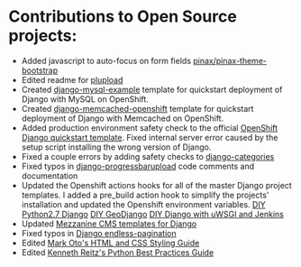 # Contributions to Open Source projects:
+ Added javascript to auto-focus on form fields [pinax/pinax-theme-bootstrap](https://github.com/pinax/pinax-theme-bootstrap)
+ Edited readme for [plupload](https://github.com/moxiecode/plupload)
+ Created [django-mysql-example](https://github.com/iepathos/django-mysql-example) template for quickstart deployment of Django with MySQL on OpenShift.
+ Created [django-memcached-openshift](https://github.com/iepathos/django-memcached-openshift) template for quickstart deployment of Django with Memcached on OpenShift.
+ Added production environment safety check to the official [OpenShift Django quickstart template](https://github.com/openshift/django-example).  Fixed internal server error caused by the setup script installing the wrong version of Django.
+ Fixed a couple errors by adding safety checks to [django-categories](https://github.com/callowayproject/django-categories)
+ Fixed typos in [django-progressbarupload](https://github.com/ouhouhsami/django-progressbarupload) code comments and documentation
+ Updated the Openshift actions hooks for all of the master Django project templates.  I added a pre_build action hook to simplify the projects' installation and updated the Openshift environment variables. [DIY Python2.7 Django](https://github.com/ehazlett/openshift-diy-py27-django) [DIY GeoDjango](https://github.com/bixority/openshift-diy-geodjango) [DIY Django with uWSGI and Jenkins](https://github.com/ksurya/openshift-diy-py27-django-jenkins)
+ Updated [Mezzanine CMS templates for Django](https://github.com/renyi/mezzanine-themes)
+ Fixed typos in [Django endless-pagination](https://github.com/frankban/django-endless-pagination)
+ Edited [Mark Oto's HTML and CSS Styling Guide](https://github.com/mdo/code-guide)
+ Edited [Kenneth Reitz's Python Best Practices Guide](https://github.com/kennethreitz/python-guide )
